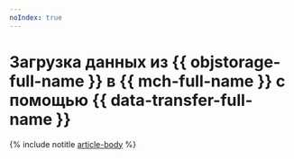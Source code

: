 ```yaml
---
noIndex: true
---
```


# Загрузка данных из {{ objstorage-full-name }} в {{ mch-full-name }} с помощью {{ data-transfer-full-name }}

{% include notitle [article-body](../../_tutorials/dataplatform/object-storage-to-clickhouse.md) %}
